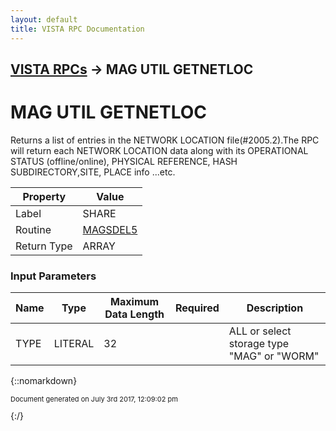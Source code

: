 ```yaml
---
layout: default
title: VISTA RPC Documentation
---
```


## [VISTA RPCs](TableOfContents) &#8594; MAG UTIL GETNETLOC
# MAG UTIL GETNETLOC

Returns a list of entries in the NETWORK LOCATION file(#2005.2).The RPC will return each NETWORK LOCATION data along with its OPERATIONAL STATUS (offline/online), PHYSICAL REFERENCE, HASH SUBDIRECTORY,SITE, PLACE info ...etc.

Property | Value
--- | ---
Label | SHARE
Routine | [MAGSDEL5](http://code.osehra.org/dox/Routine_MAGSDEL5_source.html)
Return Type | ARRAY


### Input Parameters

Name | Type | Maximum Data Length | Required | Description
--- | --- | --- | --- | ---
TYPE | LITERAL | 32 |  | ALL or select storage type &quot;MAG&quot; or &quot;WORM&quot;



{::nomarkdown} <br/><p style="font-size: 11px">Document generated on July 3rd 2017, 12:09:02 pm</p>{:/}